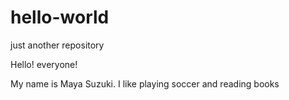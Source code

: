 # hello-world
just another repository

Hello! everyone!

My name is Maya Suzuki.
I like playing soccer and reading books
